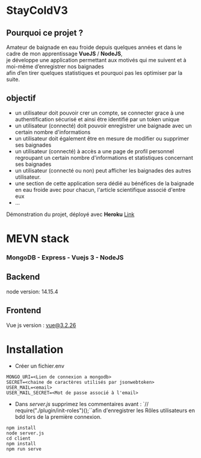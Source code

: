# StayColdV3

## Pourquoi ce projet ?

Amateur de baignade en eau froide depuis quelques années et dans le cadre de mon apprentissage **VueJS** / **NodeJS**,  
je développe une application permettant aux motivés qui me suivent et à moi-même d’enregistrer nos baignades  
afin d’en tirer quelques statistiques et pourquoi pas les optimiser par la suite.

## objectif

- un utilisateur doit pouvoir crer un compte, se connecter grace à une authentification sécurisé et ainsi être identifié par un token unique
- un utilisateur (connecté) doit pouvoir enregistrer une baignade avec un certain nombre d'informations
- un utilisateur doit également être en mesure de modifier ou supprimer ses baignades
- un utilisateur (connecté) à accès a une page de profil personnel regroupant un certain nombre d'informations et statistiques concernant ses baignades
- un utilisateur (connecté ou non) peut afficher les baignades des autres utilisateur.
- une section de cette application sera dédié au bénéfices de la baignade en eau froide avec pour chacun, l'article scientifique associé d'entre eux
- ...

Démonstration du projet, déployé avec **Heroku** [Link](https://staycold.herokuapp.com/)

# MEVN stack

### **MongoDB** - **Express** - **Vuejs 3** - **NodeJS**

## Backend

node version: 14.15.4

## Frontend

Vue js version : vue@3.2.26

# Installation

- Créer un fichier.env

```
MONGO_URI=<Lien de connexion a mongodb>
SECRET=<chaine de caractères utilisés par jsonwebtoken>
USER_MAIL=<email>
USER_MAIL_SECRET=<Mot de passe associé à l'email>
```

- Dans _server.js_ supprimez les commentaires avant : `// require("./plugin/init-roles")();``afin d'enregistrer les Rôles utilisateurs
  en bdd lors de la première connexion.

```
npm install
node server.js
cd client
npm install
npm run serve
```
